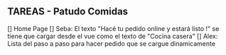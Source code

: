 ## TAREAS - Patudo Comidas

[] Home Page
 [] Seba: El texto "Hacé tu pedido online y estará listo !" se tiene que cargar desde el vue como el texto de "Cocina casera"
 [] Alex: Lista del paso a paso para hacer pedido que se cargue dinamicamente